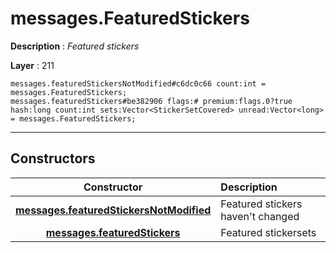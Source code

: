 # messages.FeaturedStickers

**Description** : *Featured stickers*

**Layer** : 211

```tl
messages.featuredStickersNotModified#c6dc0c66 count:int = messages.FeaturedStickers;
messages.featuredStickers#be382906 flags:# premium:flags.0?true hash:long count:int sets:Vector<StickerSetCovered> unread:Vector<long> = messages.FeaturedStickers;
```

---

## Constructors

| Constructor | Description |
| :---: | :--- |
| [**messages.featuredStickersNotModified**](constructor/messages.featuredStickersNotModified) | Featured stickers haven't changed |
| [**messages.featuredStickers**](constructor/messages.featuredStickers) | Featured stickersets |